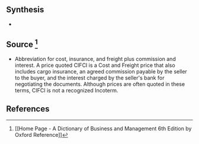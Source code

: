 ## Synthesis
- 
## Source [^1]
- Abbreviation for cost, insurance, and freight plus commission and interest. A price quoted CIFCI is a Cost and Freight price that also includes cargo insurance, an agreed commission payable by the seller to the buyer, and the interest charged by the seller's bank for negotiating the documents. Although prices are often quoted in these terms, CIFCI is not a recognized Incoterm.
## References

[^1]: [[Home Page - A Dictionary of Business and Management 6th Edition by Oxford Reference]]